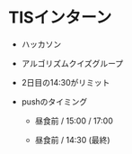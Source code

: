 # TISインターン

* ハッカソン

* アルゴリズムクイズグループ

* 2日目の14:30がリミット

* pushのタイミング

  - 昼食前 / 15:00 / 17:00

  - 昼食前 / 14:30 (最終)
